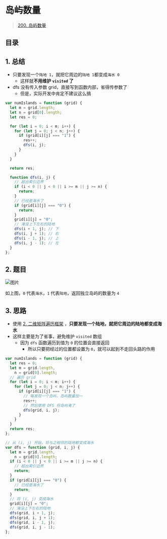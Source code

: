 
# 岛屿数量


>  [200. 岛屿数量](https://leetcode.cn/problems/number-of-islands/)


## 目录
<!-- toc -->
 ## 1. 总结 

- 只要发现一个`陆地 1`，就把它周边的`陆地 1`都变成`海水 0` 
	- 这样就**不用维护 `visited` 了**
- dfs 没有传入参数 grid，直接写到函数内部，省得传参数了
	- 但是，实际开发中肯定不建议这么搞

```javascript
var numIslands = function (grid) {
  let m = grid.length;
  let n = grid[0].length;
  let res = 0;

  for (let i = 0; i < m; i++) {
    for (let j = 0; j < n; j++) {
      if (grid[i][j] === "1") {
        res++;
        dfs(i, j);
      }
    }
  }

  return res;

  function dfs(i, j) {
    // 超出索引边界
    if (i < 0 || j < 0 || i >= m || j >= n) {
      return;
    }
    // 已经是海水了
    if (grid[i][j] === "0") {
      return;
    }
    grid[i][j] = "0";
    // 淹没上下左右的陆地
    dfs(i + 1, j); // 下
    dfs(i, j + 1); // 右
    dfs(i - 1, j); // 上
    dfs(i, j - 1); // 左
  }
};
```

## 2. 题目

![图片](https://832-1310531898.cos.ap-beijing.myqcloud.com/999.%20Obsidian@832/files/20241113-3.png)

如上图，`0` 代表`海水`，`1` 代表`陆地`，返回独立岛屿的数量为 `4`

## 3. 思路

- 使用 [2.  二维矩阵遍历框架](/post/VCTIiLqt.html) ，**只要发现一个陆地，就把它周边的陆地都变成海水**
- 这样主要是为了省事，避免维护 `visited` 数组
	- 因为 `dfs` 函数遍历到值为 `0` 的位置会直接返回
		- 所以只要把经过的位置都设置为 `0`，就可以起到不走回头路的作用


```javascript
var numIslands = function (grid) {
  let res = 0;
  let m = grid.length,
    n = grid[0].length;
  // 遍历 grid
  for (let i = 0; i < m; i++) {
    for (let j = 0; j < n; j++) {
      if (grid[i][j] === "1") {
        // 每发现一个岛屿，岛屿数量加一
        res++;
        // 然后使用 DFS 将岛屿淹了
        dfs(grid, i, j);
      }
    }
  }
  return res;
};

// 从 (i, j) 开始，将与之相邻的陆地都变成海水
var dfs = function (grid, i, j) {
  let m = grid.length,
    n = grid[0].length;
  if (i < 0 || j < 0 || i >= m || j >= n) {
    // 超出索引边界
    return;
  }
  if (grid[i][j] === "0") {
    // 已经是海水了
    return;
  }
  // 将 (i, j) 变成海水
  grid[i][j] = "0";
  // 淹没上下左右的陆地
  dfs(grid, i + 1, j);
  dfs(grid, i, j + 1);
  dfs(grid, i - 1, j);
  dfs(grid, i, j - 1);
};

```

